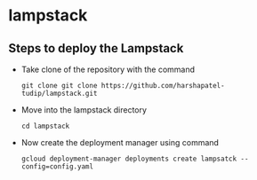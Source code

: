 # lampstack

## Steps to deploy the Lampstack

* Take clone of the repository with the command
    ```
    git clone git clone https://github.com/harshapatel-tudip/lampstack.git
    ```
* Move into the lampstack directory
    ```
    cd lampstack
    ```
* Now create the deployment manager using command
    ```
    gcloud deployment-manager deployments create lampsatck --config=config.yaml
    ```
